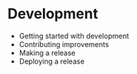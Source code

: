 # Development

- Getting started with development
- Contributing improvements
- Making a release
- Deploying a release
